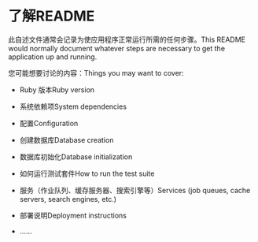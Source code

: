 # <a name="readme"></a><span data-ttu-id="64252-101">了解</span><span class="sxs-lookup"><span data-stu-id="64252-101">README</span></span>

<span data-ttu-id="64252-102">此自述文件通常会记录为使应用程序正常运行所需的任何步骤。</span><span class="sxs-lookup"><span data-stu-id="64252-102">This README would normally document whatever steps are necessary to get the application up and running.</span></span>

<span data-ttu-id="64252-103">您可能想要讨论的内容：</span><span class="sxs-lookup"><span data-stu-id="64252-103">Things you may want to cover:</span></span>

* <span data-ttu-id="64252-104">Ruby 版本</span><span class="sxs-lookup"><span data-stu-id="64252-104">Ruby version</span></span>

* <span data-ttu-id="64252-105">系统依赖项</span><span class="sxs-lookup"><span data-stu-id="64252-105">System dependencies</span></span>

* <span data-ttu-id="64252-106">配置</span><span class="sxs-lookup"><span data-stu-id="64252-106">Configuration</span></span>

* <span data-ttu-id="64252-107">创建数据库</span><span class="sxs-lookup"><span data-stu-id="64252-107">Database creation</span></span>

* <span data-ttu-id="64252-108">数据库初始化</span><span class="sxs-lookup"><span data-stu-id="64252-108">Database initialization</span></span>

* <span data-ttu-id="64252-109">如何运行测试套件</span><span class="sxs-lookup"><span data-stu-id="64252-109">How to run the test suite</span></span>

* <span data-ttu-id="64252-110">服务（作业队列、缓存服务器、搜索引擎等）</span><span class="sxs-lookup"><span data-stu-id="64252-110">Services (job queues, cache servers, search engines, etc.)</span></span>

* <span data-ttu-id="64252-111">部署说明</span><span class="sxs-lookup"><span data-stu-id="64252-111">Deployment instructions</span></span>

* <span data-ttu-id="64252-112">...</span><span class="sxs-lookup"><span data-stu-id="64252-112">...</span></span>
